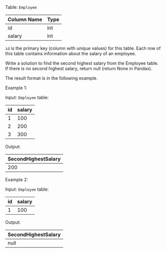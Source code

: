 Table: `Employee`

| Column Name | Type |
|-------------|------|
| id          | int  |
| salary      | int  |

`id` is the primary key (column with unique values) for this table.
Each row of this table contains information about the salary of an employee.

Write a solution to find the second highest salary from the Employee table. If there is no second highest salary, return null (return None in Pandas).

The result format is in the following example.

Example 1:

Input: 
`Employee` table:

| id | salary |
|----|--------|
| 1  | 100    |
| 2  | 200    |
| 3  | 300    |

Output: 

| SecondHighestSalary |
|---------------------|
| 200                 |

Example 2:

Input: 
`Employee` table:

| id | salary |
|----|--------|
| 1  | 100    |

Output: 

| SecondHighestSalary |
|---------------------|
| null                |
